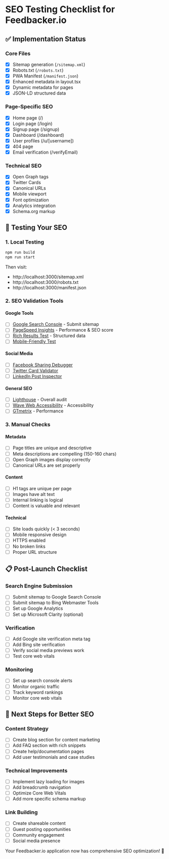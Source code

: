 # SEO Testing Checklist for Feedbacker.io

## ✅ Implementation Status

### Core Files
- [x] Sitemap generation (`/sitemap.xml`)
- [x] Robots.txt (`/robots.txt`) 
- [x] PWA Manifest (`/manifest.json`)
- [x] Enhanced metadata in layout.tsx
- [x] Dynamic metadata for pages
- [x] JSON-LD structured data

### Page-Specific SEO
- [x] Home page (/)
- [x] Login page (/login) 
- [x] Signup page (/signup)
- [x] Dashboard (/dashboard)
- [x] User profiles (/u/[username])
- [x] 404 page
- [x] Email verification (/verifyEmail)

### Technical SEO
- [x] Open Graph tags
- [x] Twitter Cards
- [x] Canonical URLs
- [x] Mobile viewport
- [x] Font optimization
- [x] Analytics integration
- [x] Schema.org markup

## 🧪 Testing Your SEO

### 1. Local Testing
```bash
npm run build
npm run start
```

Then visit:
- http://localhost:3000/sitemap.xml
- http://localhost:3000/robots.txt
- http://localhost:3000/manifest.json

### 2. SEO Validation Tools

#### Google Tools
- [ ] [Google Search Console](https://search.google.com/search-console) - Submit sitemap
- [ ] [PageSpeed Insights](https://pagespeed.web.dev/) - Performance & SEO score
- [ ] [Rich Results Test](https://search.google.com/test/rich-results) - Structured data
- [ ] [Mobile-Friendly Test](https://search.google.com/test/mobile-friendly)

#### Social Media
- [ ] [Facebook Sharing Debugger](https://developers.facebook.com/tools/debug/)
- [ ] [Twitter Card Validator](https://cards-dev.twitter.com/validator)
- [ ] [LinkedIn Post Inspector](https://www.linkedin.com/post-inspector/)

#### General SEO
- [ ] [Lighthouse](https://web.dev/lighthouse/) - Overall audit
- [ ] [Wave Web Accessibility](https://wave.webaim.org/) - Accessibility
- [ ] [GTmetrix](https://gtmetrix.com/) - Performance

### 3. Manual Checks

#### Metadata
- [ ] Page titles are unique and descriptive
- [ ] Meta descriptions are compelling (150-160 chars)
- [ ] Open Graph images display correctly
- [ ] Canonical URLs are set properly

#### Content
- [ ] H1 tags are unique per page
- [ ] Images have alt text
- [ ] Internal linking is logical
- [ ] Content is valuable and relevant

#### Technical
- [ ] Site loads quickly (< 3 seconds)
- [ ] Mobile responsive design
- [ ] HTTPS enabled
- [ ] No broken links
- [ ] Proper URL structure

## 📋 Post-Launch Checklist

### Search Engine Submission
- [ ] Submit sitemap to Google Search Console
- [ ] Submit sitemap to Bing Webmaster Tools
- [ ] Set up Google Analytics
- [ ] Set up Microsoft Clarity (optional)

### Verification
- [ ] Add Google site verification meta tag
- [ ] Add Bing site verification
- [ ] Verify social media previews work
- [ ] Test core web vitals

### Monitoring
- [ ] Set up search console alerts
- [ ] Monitor organic traffic
- [ ] Track keyword rankings
- [ ] Monitor core web vitals

## 🚀 Next Steps for Better SEO

### Content Strategy
- [ ] Create blog section for content marketing
- [ ] Add FAQ section with rich snippets
- [ ] Create help/documentation pages
- [ ] Add user testimonials and case studies

### Technical Improvements
- [ ] Implement lazy loading for images
- [ ] Add breadcrumb navigation
- [ ] Optimize Core Web Vitals
- [ ] Add more specific schema markup

### Link Building
- [ ] Create shareable content
- [ ] Guest posting opportunities
- [ ] Community engagement
- [ ] Social media presence

Your Feedbacker.io application now has comprehensive SEO optimization! 🎉

